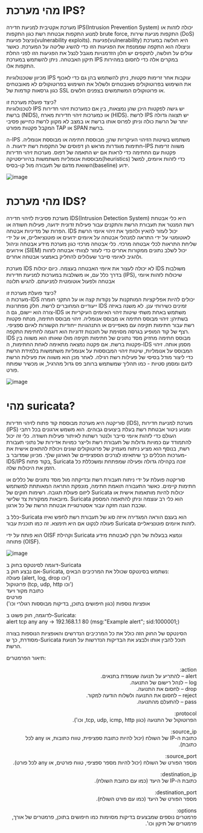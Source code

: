 # מהי מערכת IPS?

מערכת אקטיבית למניעת חדירה IPS(Intrusion Prevention System) יכולה לזהות או למנוע התקפות אבטחת רשת כגון התקפות brute force, התקפות מניעת שירות (DoS) וניצול פגיעות(vulnerability exploits). פגיעות(vulnerability) היא חולשה במערכת וניצולה הוא התקפה שממנפת את הפגיעות הזו כדי להשיג שליטה על המערכת. כאשר עולים על חולשה, לתוקפים יש חלון הזדמנויות מוגבל לנצל את הפגיעות הזו לפני החלת תיקון האבטחה. ניתן להשתמש במערכת IPS במקרים אלה כדי לחסום במהירות התקפות אלו.

מכיוון שטכנולוגיות IPS עוקבות אחר זרימות פקטות, ניתן להשתמש בהן גם כדי לאכוף את השימוש בפרוטוקולים מאובטחים ולשלול את השימוש בפרוטוקולים לא מאובטחים כגון גרסאות קודמות של SSL או פרוטוקולים המשתמשים בצפנים חלשים.

כיצד פועלת מערכת זו?
<br>
לטכנולוגיות IPS יש גישה לפקטות היכן שהן נמצאות, בין אם כמערכות זיהוי חדירות ברשת (NIDS), או כמערכות זיהוי חדירות מארח (HIDS). לרשת IPS יש תצוגה גדולה יותר של הרשת כולה וניתן לפרוס אותו ברשת או במצב לא מקוון לרשת כחיישן פסיבי המקבל פקטות מפורט TAP או SPAN ברשת.

ה-IPS משתמש בשיטות הזיהוי העיקריות שהן; מבוססת חתימה או מבוססת אנומליה. חתימות מוגדרות מראש הן דפוסים של התקפות רשת ידועות. ה-IPS משווה זרימות פקטות עם החתימה כדי לראות אם יש התאמה של דפוס. מערכות זיהוי חדירות מבוססות אנומליות משתמשות בהיוריסטיקה(heuristics) כדי לזהות איומים, למשל השוואת מדגם של תעבורה מול קו-בסיס(baseline) ידוע.

![image](https://github.com/user-attachments/assets/8f5c0c1c-79f3-4475-89a4-0973c879fc0c)


# מהי מערכת IDS?

מערכת פסיבית לזיהוי חדירה IDS(Intrusion Detection System) היא כלי אבטחת רשת המנטר את תעבורת הרשת והתקנים עבור פעילות זדונית ידועה, פעילות חשודה או הפרות של מדיניות אבטחה. IDS יכול לעזור להאיץ ולהפוך את זיהוי איומי הרשת לאוטומטי על ידי התראה למנהלי אבטחה על איומים ידועים או פוטנציאליים, או על ידי שליחת התראות לכלי אבטחה מרכזי. כלי אבטחה מרכזי כגון מערכת מידע אבטחה וניהול אירועים (SIEM) יכול לשלב נתונים ממקורות אחרים כדי לעזור לצוותי אבטחה לזהות ולהגיב לאיומי סייבר שעלולים להחליק באמצעי אבטחה אחרים. 

מערכת IDS לא יכולה לעצור את איומי האבטחה בעצמה. כיום יכולות IDS משולבות בדרך כלל עם, או משולבות במערכות למניעת חדירות (IPS), שיכולות לזהות איומי אבטחה ולפעול אוטומטית למניעתם.
להגיש תלונה

כיצד פועלת מערכת זו?
<br>
מערכות ה-IDS יכולים להיות אפליקציות המותקנות על נקודות קצה או על התקני חומרה ייעודיים המחוברים לרשת. חלק מפתרונות IDS זמינים כשירותי ענן. לא משנה באיזה צורה הוא יישום, גם ה-IDS משתמש באחת משתי שיטות זיהוי האיומים העיקריות או בשתיהן: זיהוי מבוסס חתימה או מבוסס אנומליה. זיהוי מבוסס חתימה, מנתח פקטות רשת עבור חתימות תקיפה עם מאפיינים או התנהגויות ייחודיות הקשורות לאיום ספציפי. רצף של קוד המופיע בגרסה מסוימת של תוכנות זדוניות הוא דוגמה לחתימת התקפה. IDS מבוסס חתימה מחזיק מסד נתונים של חתימות תקיפה מולו שאותו הוא משווה בין פקטות ברשת. אם פקטה נמצאה מתאימה לאחת החתימות, ה-IDS מסמן אותה. זיהוי המבוסס על אנומליות, שיטות זיהוי המבוססות על אנומליות משתמשות בלמידת הרשת כדי ליצור מודל בסיסי של פעילות רשת רגילה. לאחר מכן הוא משווה את פעילות הרשת לדגם ומסמן סטיות - כמו תהליך שמשתמש ברוחב פס גדול מהרגיל, או מכשיר שפותח פורט.


![image](https://github.com/user-attachments/assets/b1ec745c-5d72-4738-9a46-7864757b811d)


# מהי suricata?

סוריקטה היא מערכת מבוססת קוד פתוח לזיהוי חדירות (IDS), מערכת למניעת חדירות (IPS) ומנוע ניטור אבטחת רשת בעלת ביצועים גבוהים. הוא משמש ארגונים בכל רחבי העולם כדי לזהות איומי סייבר ולנטר רשתות לאיתור פעילות חשודה. כלי זה יכול להתמודד עם כמויות גדולות של תעבורת רשת ולייצר כמויות אדירות של נתוני תעבורת רשת, בנוסף הוא מציע ניתוח מעמיק של פרוטוקולים שונים ויכולת להתאים אישית את מערכות הכללים כך שיתאימו לצרכים הספציפיים של הארגון שלך. מכיוון שמדובר ב-IDS/IPS בקוד פתוח, Suricata זוכה בקהילה גדולה ופעילה שמפתחת ומשכללת כל הזמן את היכולות שלה.

סוריקטה פועלת על ידי ניתוח תעבורת רשת ובדיקתה מול מסד נתונים של כללים או חתימות קיימים. כאשר התעבורה תואמת חתימה, מונפקת התראה המאותתת למשתמש ליזום פעולת תגובה. רשימות חוקים של Suricata יכולות להיות מותאמות אישית או מיובאות ממקורות צד שלישי. Suricata הוא כלי רב עוצמה וניתן להתאמה המספק שכבת הגנה חזקה עבור אסטרטגיית אבטחת הרשת של כל ארגון.

כלל ב-Suricata הוא בעצם הוראה המגדירה איזה סוג של תעבורת רשת לחפש ואיזו פעולה לנקוט אם היא תימצא. זה כמו תוכנית עבור Suricata לזהות איומים פוטנציאליים.

הוא פותח על ידי OISF וקהילת Suricata ונמצא בבעלות של הקרן לאבטחת מידע פתוחה (OISF).


![image](https://github.com/user-attachments/assets/4c691166-538b-464d-b722-b0843390fe75)


דוגמה לסינטקס בחוק ב-Suricata
<br>
אם נבצע חוק ב-Suricata, נשתמש בסינטקס שכולל את המרכיבים הבאים:
<br>
פעולה (alert, log, drop וכו')
<br>
פרוטוקול (tcp, udp, http וכו')
<br>
כתובת מקור ויעד
<br>
פורטים
<br>
אופציות נוספות (כגון חיפושים בתוכן, בדיקות מבוססות רגולרי וכו')

לדוגמה, חוק פשוט ב-Suricata:
<br>
alert tcp any any -> 192.168.1.1 80 (msg:"Example alert"; sid:1000001;)

הסינטקס של החוק הזה כולל את כל המרכיבים הנדרשים והאופציות הנוספות בצורה מסודרת, כך ש-Suricata תוכל להבין אותו ולבצע את הבדיקות הנדרשות על תנועת הרשת.

תיאור הפרמטרים:
<p dir="rtl" style="text-align: right;">
  action:
<br>
alert – להתריע על תנועה שעומדת בתנאים.
<br>
log – לנהל רישום של התנועה.
<br>
drop – לחסום את התנועה.
<br>
reject – לחסום את התנועה ולשלוח הודעה למקור.
<br>
pass – להתעלם מהתנועה.
<br>
</p>
<p dir="rtl" style="text-align: right;">
  protocol:
<br>
הפרוטוקול של התנועה (כגון tcp, udp, icmp, http, וכו').
</p>
<p dir="rtl" style="text-align: right;">
  source_ip:
<br>
כתובת ה-IP של השולח (יכול להיות כתובת ספציפית, טווח כתובות, או any לכל כתובת).
</p>
<p dir="rtl" style="text-align: right;">
  source_port:
<br>
מספר הפורט של השולח (יכול להיות מספר ספציפי, טווח פורטים, או any לכל פורט).
</p>
<p dir="rtl" style="text-align: right;">
  destination_ip:
<br>
כתובת ה-IP של היעד (כמו עם כתובת השולח).
</p>
<p dir="rtl" style="text-align: right;">
  destination_port:
<br>
מספר הפורט של היעד (כמו עם פורט השולח).

</p> 
<p dir="rtl" style="text-align: right;">
  options:
<br>
פרמטרים נוספים שמבצעים בדיקות מסוימות כמו חיפושים בתוכן, פרמטרים של אורך, פרמטרים של תיקון וכו'.
</p>  

